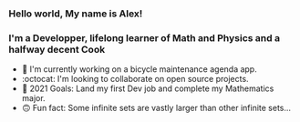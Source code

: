 ### Hello world, My name is Alex!

### I'm a Developper, lifelong learner of Math and Physics and a halfway decent Cook
- 🚴 I'm currently working on a bicycle maintenance agenda app.
- :octocat: I'm looking to collaborate on open source projects.
- 🎉 2021 Goals: Land my first Dev job and complete my Mathematics major.
- 🙃 Fun fact: Some infinite sets are vastly larger than other infinite sets...